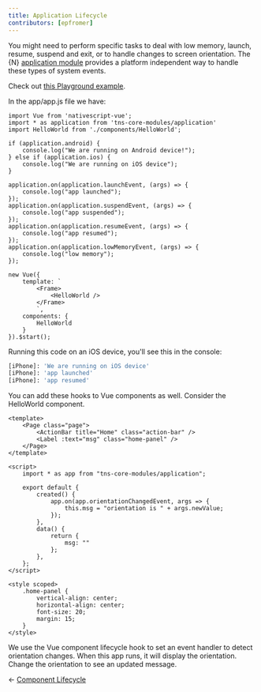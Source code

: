 ```yaml
---
title: Application Lifecycle
contributors: [epfromer]
---
```


You might need to perform specific tasks to deal with low memory, launch, resume, suspend and exit, or to handle changes to screen orientation.  The {N} [application module](https://docs.nativescript.org/ns-framework-modules/application) provides a platform independent way to handle these types of system events.  

Check out [this Playground example](https://play.nativescript.org/?template=play-vue&id=ADoDVE).

In the app/app.js file we have:

```vue
import Vue from 'nativescript-vue';
import * as application from 'tns-core-modules/application'
import HelloWorld from './components/HelloWorld';

if (application.android) {
    console.log("We are running on Android device!");
} else if (application.ios) {
    console.log("We are running on iOS device");
}

application.on(application.launchEvent, (args) => {
    console.log("app launched");
});
application.on(application.suspendEvent, (args) => {
    console.log("app suspended");
});
application.on(application.resumeEvent, (args) => {
    console.log("app resumed");
});
application.on(application.lowMemoryEvent, (args) => {
    console.log("low memory");
});

new Vue({
    template: `
        <Frame>
            <HelloWorld />
        </Frame>
        `,
    components: {
        HelloWorld
    }
}).$start();
```

Running this code on an iOS device, you'll see this in the console:

```sh
[iPhone]: 'We are running on iOS device'
[iPhone]: 'app launched'
[iPhone]: 'app resumed'
```

You can add these hooks to Vue components as well.  Consider the HelloWorld component.

```vue
<template>
    <Page class="page">
        <ActionBar title="Home" class="action-bar" />
        <Label :text="msg" class="home-panel" />
    </Page>
</template>

<script>
    import * as app from "tns-core-modules/application";

    export default {
        created() {
            app.on(app.orientationChangedEvent, args => {
                this.msg = "orientation is " + args.newValue;
            });
        },
        data() {
            return {
                msg: ""
            };
        },
    };
</script>

<style scoped>
    .home-panel {
        vertical-align: center;
        horizontal-align: center;
        font-size: 20;
        margin: 15;
    }
</style>
```

We use the Vue component lifecycle hook to set an event handler to detect orientation changes.  When this app runs, it will display the orientation.  Change the orientation to see an updated message.

<div>
  <span>← <a href="/en/docs/core-concepts/component-lifecycle.html">Component Lifecycle</a></span>
</div>